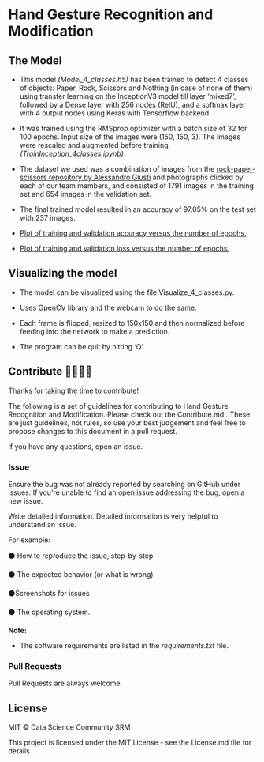 # Hand Gesture Recognition and Modification
 
## The Model
- This model _(Model_4_classes.h5)_ has been trained to detect 4 classes of objects: Paper, Rock, Scissors and Nothing (in case of none of them) using transfer learning on the InceptionV3 model till layer ‘mixed7’, followed by a Dense layer with 256 nodes (RelU), and a softmax layer with 4 output nodes using Keras with Tensorflow backend. 

- It was trained using the RMSprop optimizer with a batch size of 32 for 100 epochs. Input size of the images were (150, 150, 3). The images were rescaled and augmented before training. _(TrainInception_4classes.ipynb)_

- The dataset we used was a combination of images from the [rock-paper-scissors repository by Alessandro Giusti](https://github.com/alessandro-giusti/rock-paper-scissors/tree/master/datasets/final) and photographs clicked by each of our team members, and consisted of 1791 images in the training set and 654 images in the validation set.

- The final trained model resulted in an accuracy of 97.05% on the test set with 237 images.

- [Plot of training and validation accuracy versus the number of epochs.](https://drive.google.com/file/d/1icTGo5AldnyNEkTA-ejK2UIKDOVHnYJD/view?usp=sharing)

- [Plot of training and validation loss versus the number of epochs.](https://drive.google.com/file/d/14EKIrOiv1DzNoDQWFEBZ5daXIuKBsPUI/view?usp=sharing)

## Visualizing the model

- The model can be visualized using the file Visualize_4_classes.py.

- Uses OpenCV library and the webcam to do the same.

- Each frame is flipped, resized to 150x150 and then normalized before feeding into the network to make a prediction. 

- The program can be quit by hitting ‘Q’.

## Contribute 👨‍👨‍👧‍👦

Thanks for taking the time to contribute!

The following is a set of guidelines for contributing to Hand Gesture Recognition and Modification. Please check out the Contribute.md . These are just guidelines, not rules, so use your best judgement and feel free to propose changes to this document in a pull request.

If you have any questions, open an issue.

### Issue 

Ensure the bug was not already reported by searching on GitHub under issues. If you're unable to find an open issue addressing the bug, open a new issue.

Write detailed information. Detailed information is very helpful to understand an issue.

For example:

⚫ How to reproduce the issue, step-by-step

⚫ The expected behavior (or what is wrong)

⚫Screenshots for issues

⚫ The operating system.


**Note:**

- The software requirements are listed in the _requirements.txt_ file.

### Pull Requests

Pull Requests are always welcome.

## License

MIT © Data Science Community SRM

This project is licensed under the MIT License - see the License.md file for details


